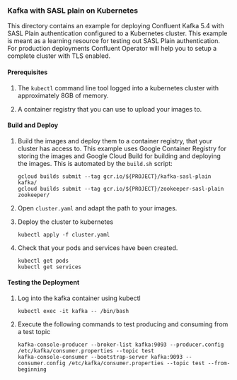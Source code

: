 ### Kafka with SASL plain on Kubernetes

This directory contains an example for deploying Confluent Kafka 5.4 with SASL Plain authentication configured to a Kubernetes cluster. This example is meant as a learning resource for testing out SASL Plain authentication. For production deployments Confluent Operator will help you to setup a complete cluster with TLS enabled. 

#### Prerequisites

1. The `kubectl` command line tool logged into a kubernetes cluster with approximately 8GB of memory. 

1. A container registry that you can use to upload your images to. 

#### Build and Deploy

1. Build the images and deploy them to a container registry, that your cluster has access to. 
   This example uses Google Container Registry for storing the images and Google Cloud Build for building and deploying the images. This is automated by the `build.sh` script:
   
       gcloud builds submit --tag gcr.io/${PROJECT}/kafka-sasl-plain kafka/
       gcloud builds submit --tag gcr.io/${PROJECT}/zookeeper-sasl-plain zookeeper/
       
1. Open `cluster.yaml` and adapt the path to your images. 

1. Deploy the cluster to kubernetes

       kubectl apply -f cluster.yaml

1. Check that your pods and services have been created. 

       kubectl get pods
       kubectl get services

#### Testing the Deployment

1. Log into the kafka container using kubectl 

       kubectl exec -it kafka -- /bin/bash

1. Execute the following commands to test producing and consuming from a test topic

       kafka-console-producer --broker-list kafka:9093 --producer.config /etc/kafka/consumer.properties --topic test
       kafka-console-consumer --bootstrap-server kafka:9093 --consumer.config /etc/kafka/consumer.properties --topic test --from-beginning
